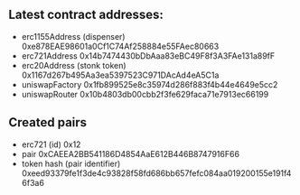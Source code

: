 ## Latest contract addresses:

- erc1155Address (dispenser) 0xe878EAE98601a0Cf1C74Af258884e55FAec80663
- erc721Address 0x14b7474430bDbAaa83eBC49F8f3A3FAe131a89fF
- erc20Address (stonk token) 0x1167d267b495Aa3ea5397523C971DAcAd4eA5C1a
- uniswapFactory 0x1fb899525e8c35974d286f883f4b44e4649e5cc2
- uniswapRouter 0x10b4803db00cbb2f3fe629faca71e7913ec66199

## Created pairs

- erc721 (id) 0x12
- pair 0xCAEEA2BB541186D4854AaE612B446B8747916F66
- token hash (pair identifier) 0xeed93379fe1f3de4c93828f58fd686bb657fefc084aa019200155e191f46f3a6